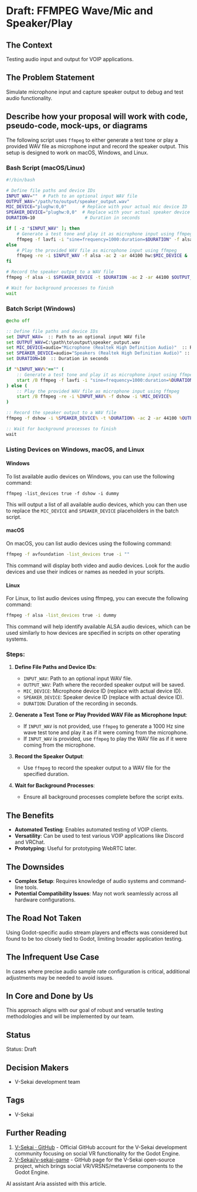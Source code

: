 # Draft: FFMPEG Wave/Mic and Speaker/Play

## The Context

Testing audio input and output for VOIP applications.

## The Problem Statement

Simulate microphone input and capture speaker output to debug and test audio functionality.

## Describe how your proposal will work with code, pseudo-code, mock-ups, or diagrams

The following script uses `ffmpeg` to either generate a test tone or play a provided WAV file as microphone input and record the speaker output. This setup is designed to work on macOS, Windows, and Linux.

### Bash Script (macOS/Linux)

```bash
#!/bin/bash

# Define file paths and device IDs
INPUT_WAV=""  # Path to an optional input WAV file
OUTPUT_WAV="/path/to/output/speaker_output.wav"
MIC_DEVICE="plughw:0,0"      # Replace with your actual mic device ID
SPEAKER_DEVICE="plughw:0,0"  # Replace with your actual speaker device ID
DURATION=10                   # Duration in seconds

if [ -z "$INPUT_WAV" ]; then
    # Generate a test tone and play it as microphone input using ffmpeg
    ffmpeg -f lavfi -i "sine=frequency=1000:duration=$DURATION" -f alsa -ac 2 -ar 44100 hw:$MIC_DEVICE &
else
    # Play the provided WAV file as microphone input using ffmpeg
    ffmpeg -re -i $INPUT_WAV -f alsa -ac 2 -ar 44100 hw:$MIC_DEVICE &
fi

# Record the speaker output to a WAV file
ffmpeg -f alsa -i $SPEAKER_DEVICE -t $DURATION -ac 2 -ar 44100 $OUTPUT_WAV

# Wait for background processes to finish
wait
```

### Batch Script (Windows)

```bat
@echo off

:: Define file paths and device IDs
set INPUT_WAV=  :: Path to an optional input WAV file
set OUTPUT_WAV=C:\path\to\output\speaker_output.wav
set MIC_DEVICE=audio="Microphone (Realtek High Definition Audio)"  :: Replace with your actual mic device name
set SPEAKER_DEVICE=audio="Speakers (Realtek High Definition Audio)" :: Replace with your actual speaker device name
set DURATION=10  :: Duration in seconds

if "%INPUT_WAV%"=="" (
    :: Generate a test tone and play it as microphone input using ffmpeg
    start /B ffmpeg -f lavfi -i "sine=frequency=1000:duration=%DURATION%" -f dshow -i %MIC_DEVICE%
) else (
    :: Play the provided WAV file as microphone input using ffmpeg
    start /B ffmpeg -re -i %INPUT_WAV% -f dshow -i %MIC_DEVICE%
)

:: Record the speaker output to a WAV file
ffmpeg -f dshow -i %SPEAKER_DEVICE% -t %DURATION% -ac 2 -ar 44100 %OUTPUT_WAV%

:: Wait for background processes to finish
wait
```

### Listing Devices on Windows, macOS, and Linux

#### **Windows**

To list available audio devices on Windows, you can use the following command:

```batch
ffmpeg -list_devices true -f dshow -i dummy
```

This will output a list of all available audio devices, which you can then use to replace the `MIC_DEVICE` and `SPEAKER_DEVICE` placeholders in the batch script.

#### **macOS**

On macOS, you can list audio devices using the following command:

```bash
ffmpeg -f avfoundation -list_devices true -i ""
```

This command will display both video and audio devices. Look for the audio devices and use their indices or names as needed in your scripts.

#### **Linux**

For Linux, to list audio devices using ffmpeg, you can execute the following command:

```bash
ffmpeg -f alsa -list_devices true -i dummy
```

This command will help identify available ALSA audio devices, which can be used similarly to how devices are specified in scripts on other operating systems.

### Steps:

1. **Define File Paths and Device IDs**:

   - `INPUT_WAV`: Path to an optional input WAV file.
   - `OUTPUT_WAV`: Path where the recorded speaker output will be saved.
   - `MIC_DEVICE`: Microphone device ID (replace with actual device ID).
   - `SPEAKER_DEVICE`: Speaker device ID (replace with actual device ID).
   - `DURATION`: Duration of the recording in seconds.

2. **Generate a Test Tone or Play Provided WAV File as Microphone Input**:

   - If `INPUT_WAV` is not provided, use `ffmpeg` to generate a 1000 Hz sine wave test tone and play it as if it were coming from the microphone.
   - If `INPUT_WAV` is provided, use `ffmpeg` to play the WAV file as if it were coming from the microphone.

3. **Record the Speaker Output**:

   - Use `ffmpeg` to record the speaker output to a WAV file for the specified duration.

4. **Wait for Background Processes**:
   - Ensure all background processes complete before the script exits.

## The Benefits

- **Automated Testing**: Enables automated testing of VOIP clients.
- **Versatility**: Can be used to test various VOIP applications like Discord and VRChat.
- **Prototyping**: Useful for prototyping WebRTC later.

## The Downsides

- **Complex Setup**: Requires knowledge of audio systems and command-line tools.
- **Potential Compatibility Issues**: May not work seamlessly across all hardware configurations.

## The Road Not Taken

Using Godot-specific audio stream players and effects was considered but found to be too closely tied to Godot, limiting broader application testing.

## The Infrequent Use Case

In cases where precise audio sample rate configuration is critical, additional adjustments may be needed to avoid issues.

## In Core and Done by Us

This approach aligns with our goal of robust and versatile testing methodologies and will be implemented by our team.

## Status

Status: Draft <!-- Draft | Proposed | Rejected | Accepted | Deprecated | Superseded by -->

## Decision Makers

- V-Sekai development team

## Tags

- V-Sekai

## Further Reading

1. [V-Sekai · GitHub](https://github.com/v-sekai) - Official GitHub account for the V-Sekai development community focusing on social VR functionality for the Godot Engine.
2. [V-Sekai/v-sekai-game](https://github.com/v-sekai/v-sekai-game) - GitHub page for the V-Sekai open-source project, which brings social VR/VRSNS/metaverse components to the Godot Engine.

AI assistant Aria assisted with this article.

